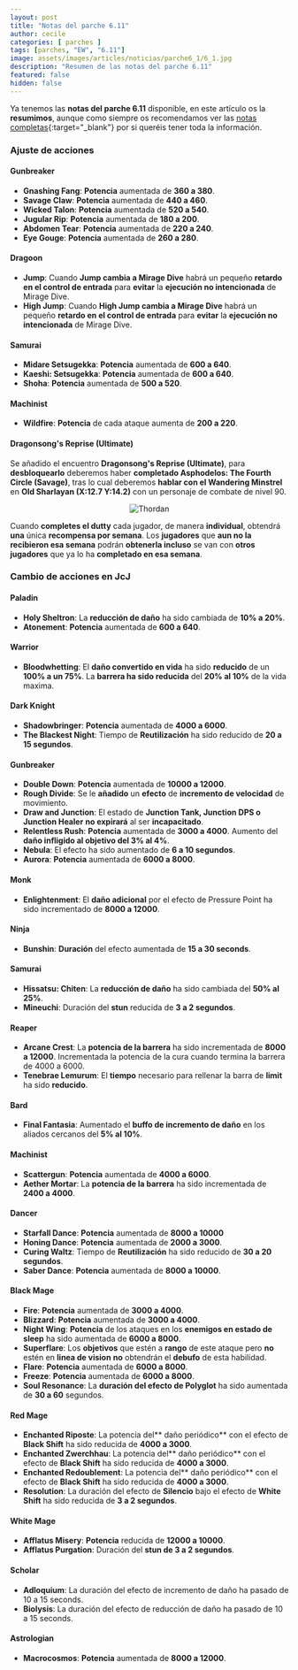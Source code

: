 ```yaml
---
layout: post
title: "Notas del parche 6.11"
author: cecile
categories: [ parches ]
tags: [parches, "EW", "6.11"]
image: assets/images/articles/noticias/parche6_1/6_1.jpg
description: "Resumen de las notas del parche 6.11"
featured: false
hidden: false
---
```


Ya tenemos las **notas del parche 6.11** disponible, en este artículo os la **resumimos**, aunque como siempre os recomendamos ver las [notas completas](https://eu.finalfantasyxiv.com/lodestone/topics/detail/f525c780b9abdb74c5b664f799dd16ff9de9c7b1){:target="_blank"} por si queréis tener toda la información.

### Ajuste de acciones

#### Gunbreaker

- **Gnashing Fang**: **Potencia** aumentada de **360 a 380**.
- **Savage Claw**: **Potencia** aumentada de **440 a 460**.
- **Wicked Talon**: **Potencia** aumentada de **520 a 540**.
- **Jugular Rip**: **Potencia** aumentada de **180 a 200**.
- **Abdomen Tear**: **Potencia** aumentada de **220 a 240**.
- **Eye Gouge**: **Potencia** aumentada de **260 a 280**.

#### Dragoon

- **Jump**: Cuando **Jump cambia a Mirage Dive** habrá un pequeño **retardo en el control de entrada** para **evitar** la **ejecución no intencionada** de Mirage Dive.
- **High Jump**: Cuando **High Jump cambia a Mirage Dive** habrá un pequeño **retardo en el control de entrada** para **evitar** la **ejecución no intencionada** de Mirage Dive.

#### Samurai

- **Midare Setsugekka**: **Potencia** aumentada de **600 a 640**.
- **Kaeshi: Setsugekka**: **Potencia** aumentada de **600 a 640**.
- **Shoha**: **Potencia** aumentada de **500 a 520**.

#### Machinist

- **Wildfire**: **Potencia** de cada ataque aumenta de **200 a 220**.

#### Dragonsong's Reprise (Ultimate)

Se añadido el encuentro **Dragonsong's Reprise (Ultimate)**, para **desbloquearlo** deberemos haber **completado Asphodelos: The Fourth Circle (Savage)**, tras lo cual deberemos **hablar con el Wandering Minstrel** en **Old Sharlayan (X:12.7 Y:14.2)** con un personaje de combate de nivel 90.

<p align="center">
    <img src="{{ site.baseurl }}/assets/images/articles/noticias/parche6_11/thordan.jpg" alt="Thordan"/>    
</p>

Cuando **completes el dutty** cada jugador, de manera **individual**, obtendrá **una** única **recompensa por semana**. Los **jugadores** que **aun no la recibieron esa semana** podrán **obtenerla incluso** se van con **otros jugadores** que ya lo ha **completado en esa semana**.

### Cambio de acciones en JcJ

#### Paladin

- **Holy Sheltron**: La **reducción de daño** ha sido cambiada de **10% a 20%**.
- **Atonement**: **Potencia** aumentada de **600 a 640**.

#### Warrior

- **Bloodwhetting**:  El **daño convertido en vida** ha sido **reducido** de un **100% a un 75%**. La **barrera ha sido reducida** del **20% al 10%** de la vida maxima.

#### Dark Knight

- **Shadowbringer**: **Potencia** aumentada de **4000 a 6000**.
- **The Blackest Night**: Tiempo de **Reutilización** ha sido reducido de **20 a 15 segundos**.

#### Gunbreaker

- **Double Down**: **Potencia** aumentada de **10000 a 12000**.
- **Rough Divide**:  Se le **añadido** un **efecto** de **incremento de velocidad** de movimiento.
- **Draw and Junction**: El estado de **Junction Tank, Junction DPS o Junction Healer** **no expirará** al ser **incapacitado**.
- **Relentless Rush**: **Potencia** aumentada de **3000 a 4000**. Aumento del **daño infligido al objetivo del 3% al 4%**.
- **Nebula**:  El efecto ha sido aumentado de **6 a 10 segundos**.
- **Aurora**: **Potencia** aumentada de **6000 a 8000**.

#### Monk

- **Enlightenment**: El **daño adicional** por el efecto de Pressure Point ha sido incrementado de **8000 a 12000**.

#### Ninja
- **Bunshin**: **Duración** del efecto aumentada de **15 a 30 seconds**.

#### Samurai

- **Hissatsu: Chiten**:  La **reducción de daño** ha sido cambiada del **50% al 25%**.
- **Mineuchi**:  Duración del **stun** reducida de **3 a 2 segundos**.

#### Reaper

- **Arcane Crest**:  La **potencia de la barrera** ha sido incrementada de **8000 a 12000**. Incrementada la potencia de la cura cuando termina la barrera de 4000 a 6000.
- **Tenebrae Lemurum**: El **tiempo** necesario para rellenar la barra de **limit** ha sido **reducido**.

#### Bard

- **Final Fantasia**:  Aumentado el **buffo de incremento de daño** en los aliados cercanos del **5% al 10%**.

#### Machinist

- **Scattergun**: **Potencia** aumentada de **4000 a 6000**.
- **Aether Mortar**:  La **potencia de la barrera** ha sido incrementada de **2400 a 4000**.

#### Dancer

- **Starfall Dance**: **Potencia** aumentada de **8000 a 10000**
- **Honing Dance**: **Potencia** aumentada de **2000 a 3000**.
- **Curing Waltz**: Tiempo de **Reutilización** ha sido reducido de **30 a 20 segundos**.
- **Saber Dance**: **Potencia** aumentada de **8000 a 10000**.

#### Black Mage

- **Fire**: **Potencia** aumentada de **3000 a 4000**.
- **Blizzard**: **Potencia** aumentada de **3000 a 4000**.
- **Night Wing**: **Potencia** de los ataques en los **enemigos en estado de sleep** ha sido aumentada de **6000 a 8000**.
- **Superflare**: Los **objetivos** que estén a **rango** de este ataque pero **no** estén en **linea de vision** **no** obtendrán el **debufo** de esta habilidad.
- **Flare**: **Potencia** aumentada de **6000 a 8000**.
- **Freeze**: **Potencia** aumentada de **6000 a 8000**.
- **Soul Resonance**: La **duración del efecto de Polyglot** ha sido aumentada de **30 a 60** segundos.

#### Red Mage

- **Enchanted Riposte**:  La potencia del** daño periódico** con el efecto de **Black Shift** ha sido reducida de **4000 a 3000**.
- **Enchanted Zwerchhau**:  La potencia del** daño periódico** con el efecto de **Black Shift** ha sido reducida de **4000 a 3000**.
- **Enchanted Redoublement**:  La potencia del** daño periódico** con el efecto de **Black Shift** ha sido reducida de **4000 a 3000**.
- **Resolution**: La duración del efecto de **Silencio** bajo el efecto de **White Shift** ha sido reducida de **3 a 2 segundos**.

#### White Mage

- **Afflatus Misery**: **Potencia** reducida de **12000 a 10000**.
- **Afflatus Purgation**: Duración del **stun de 3 a 2 segundos**.

#### Scholar

- **Adloquium**: La duración del efecto de incremento de daño ha pasado de 10 a 15 seconds.
- **Biolysis**: La duración del efecto de reducción de daño ha pasado de 10 a 15 seconds.

#### Astrologian

- **Macrocosmos**: **Potencia** aumentada de **8000 a 12000**.